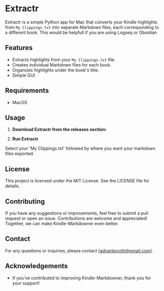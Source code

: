 # Extractr

Extractr is a simple Python app for Mac that converts your Kindle highlights from `My Clippings.txt` into separate Markdown files, each corresponding to a different book. This would be helpfull if you are using Logseq or Obsidian

## Features

- Extracts highlights from your `My Clippings.txt` file.
- Creates individual Markdown files for each book.
- Organizes highlights under the book's title.
- Simple GUI

## Requirements

- MacOS

## Usage

1. **Download Extractr from the releases section:**


2. **Run Extractr**

  Select your 'My Clippings.txt' followed by where you want your markdown files exported.

## License

This project is licensed under the MIT License. See the LICENSE file for details.

## Contributing

If you have any suggestions or improvements, feel free to submit a pull request or open an issue. Contributions are welcome and appreciated! Together, we can make Kindle-Markdowner even better.

## Contact

For any questions or inquiries, please contact [adnankoroth@gmail.com].

## Acknowledgements

- If you've contributed to improving Kindle-Markdowner, thank you for your support!
